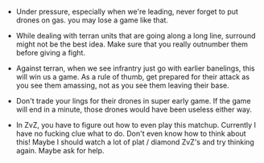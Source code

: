 
 + Under pressure, especially when we're leading, never forget to put
   drones on gas.  you may lose a game like that.

 + While dealing with terran units that are going along a long line,
   surround might not be the best idea. Make sure that you really outnumber
   them before giving a fight.

 + Against terran, when we see infrantry just go with earlier banelings,
   this will win us a game.  As a rule of thumb, get prepared for their
   attack as you see them amassing, not as you see them leaving their base.

 + Don't trade your lings for their drones in super early game. If the
   game will end in a minute, those drones would have been useless either
   way.

 + In ZvZ, you have to figure out how to even play this matchup.
   Currently I have no fucking clue what to do. Don't even know how to
   think about this! Maybe I should watch a lot of plat / diamond ZvZ's
   and try thinking again. Maybe ask for help.
